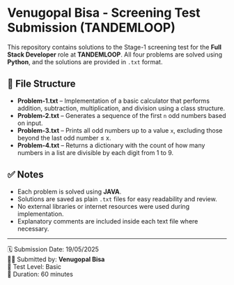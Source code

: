 # Venugopal Bisa - Screening Test Submission (TANDEMLOOP)

This repository contains solutions to the Stage-1 screening test for the **Full Stack Developer** role at **TANDEMLOOP**. All four problems are solved using **Python**, and the solutions are provided in `.txt` format.

## 📁 File Structure

- **Problem-1.txt** – Implementation of a basic calculator that performs addition, subtraction, multiplication, and division using a class structure.
- **Problem-2.txt** – Generates a sequence of the first `n` odd numbers based on input.
- **Problem-3.txt** – Prints all odd numbers up to a value `x`, excluding those beyond the last odd number ≤ x.
- **Problem-4.txt** – Returns a dictionary with the count of how many numbers in a list are divisible by each digit from 1 to 9.

## ✅ Notes

- Each problem is solved using **JAVA**.
- Solutions are saved as plain `.txt` files for easy readability and review.
- No external libraries or internet resources were used during implementation.
- Explanatory comments are included inside each text file where necessary.

---

🗓️ Submission Date: 19/05/2025  
👨‍💻 Submitted by: **Venugopal Bisa**  
📍 Test Level: Basic  
📌 Duration: 60 minutes  
